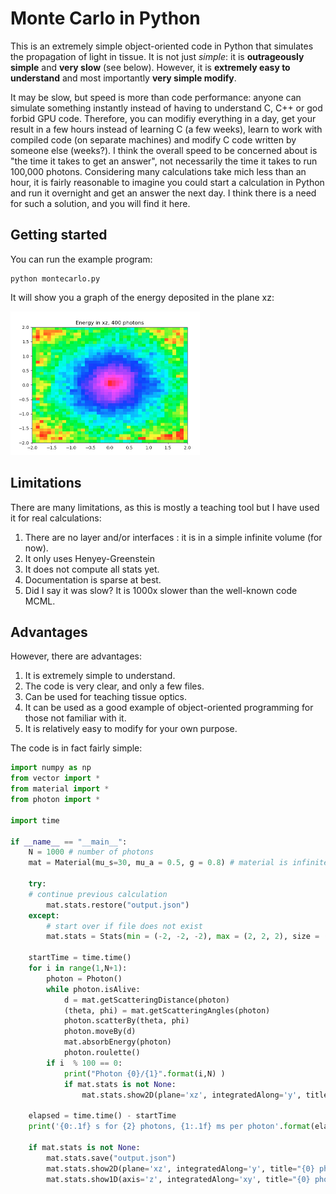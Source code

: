 # Monte Carlo in Python

This is an extremely simple object-oriented code in Python that simulates the propagation of light in tissue. It is not just *simple*: it is **outrageously simple** and **very slow** (see below). However, it is **extremely easy to understand** and most importantly **very simple modify**.

It may be slow, but speed is more than code performance: anyone can simulate something instantly instead of having to understand C, C++ or god forbid GPU code.  Therefore, you can modifiy everything in a day, get your result in a few hours instead of learning C (a few weeks), learn to work with compiled code (on separate machines) and modify C code written by someone else (weeks?). I think the overall speed to be concerned about is "the time it takes to get an answer", not necessarily the time it takes to run 100,000 photons. Considering many calculations take mich less than an hour, it is fairly reasonable to imagine you could start a calculation in Python and run it overnight and get an answer the next day. I think there is a need for such a solution, and you will find it here.

## Getting started

You can run the example program:

```shell
python montecarlo.py
```

It will show you a graph of the energy deposited in the plane xz:

<img src="README.assets/image-20201014234533031.png" alt="image-20201014234533031" style="zoom:50%;" />

## Limitations

There are many limitations, as this is mostly a teaching tool but I have used it for real calculations:
1. There are no layer and/or interfaces : it is in a simple infinite volume (for now).
2. It only uses Henyey-Greenstein
3. It does not compute all stats yet.
4. Documentation is sparse at best.
5. Did I say it was slow? It is 1000x slower than the well-known code MCML.

## Advantages

However, there are advantages:

1. It is extremely simple to understand.
2. The code is very clear, and only a few files.
3. Can be used for teaching tissue optics.
4. It can be used as a good example of object-oriented programming for those not familiar with it.
5. It is relatively easy to modify for your own purpose.

The code is in fact fairly simple:

```python
import numpy as np
from vector import *
from material import *
from photon import *

import time

if __name__ == "__main__":
    N = 1000 # number of photons
    mat = Material(mu_s=30, mu_a = 0.5, g = 0.8) # material is infinite
    
    try:
	# continue previous calculation
        mat.stats.restore("output.json") 
    except:
        # start over if file does not exist
        mat.stats = Stats(min = (-2, -2, -2), max = (2, 2, 2), size = (41,41,41)) # volume over which we keep stats

    startTime = time.time()
    for i in range(1,N+1):
        photon = Photon()
        while photon.isAlive:
            d = mat.getScatteringDistance(photon)
            (theta, phi) = mat.getScatteringAngles(photon)
            photon.scatterBy(theta, phi)
            photon.moveBy(d)
            mat.absorbEnergy(photon)
            photon.roulette()
        if i  % 100 == 0:
            print("Photon {0}/{1}".format(i,N) )
            if mat.stats is not None:
                mat.stats.show2D(plane='xz', integratedAlong='y', title="{0} photons".format(i))

    elapsed = time.time() - startTime
    print('{0:.1f} s for {2} photons, {1:.1f} ms per photon'.format(elapsed, elapsed/N*1000, N))

    if mat.stats is not None:
        mat.stats.save("output.json")
        mat.stats.show2D(plane='xz', integratedAlong='y', title="{0} photons".format(N), realtime=False)
        mat.stats.show1D(axis='z', integratedAlong='xy', title="{0} photons".format(N), realtime=False)

```


